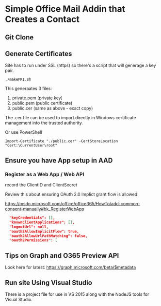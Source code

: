 # Simple Office Mail Addin that Creates a Contact


## Git Clone


## Generate Certificates
Site has to run under SSL (https) so there's a script that will generage a key pair.

```
./makePKI.sh
```

This generaates 3 files:
1. private.pem  (private key)
2. public.pem (public certificate)
3. public.cer (same as above - exact copy)

The .cer file can be used to import directly in Windows certificate management into the trusted authority.

Or use PowerShell

```
Import-Certificate "./public.cer" -CertStoreLocation "Cert:\CurrentUser\root"
```


## Ensure you have App setup in AAD
### Register as a Web App / Web API
record the ClientID and ClientSecret

Review this about ensuring OAuth 2.0 Implict grant flow is allowed:

https://msdn.microsoft.com/office/office365/HowTo/add-common-consent-manually#bk_RegisterWebApp 

```json
  "keyCredentials": [],
  "knownClientApplications": [],
  "logoutUrl": null,
  "oauth2AllowImplicitFlow": true,
  "oauth2AllowUrlPathMatching": false,
  "oauth2Permissions": [
```


## Tips on Graph and O365 Preview API
Look here for latest: https://graph.microsoft.com/beta/$metadata 


## Run site Using Visual Studio
There is a project file for use in VS 2015 along with the NodeJS tools for Visual Studio.